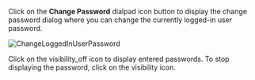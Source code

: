---
---

Click on the **Change Password** <span class="material-icons">dialpad</span> icon button to display the change password dialog where you can change the currently logged-in user password.

![ChangeLoggedInUserPassword](/images/SCALE/23.10/ChangeLoggedInUserPassword.png "Change Logged In User Password")

Click on the <span class="material-icons">visibility_off</span> icon to display entered passwords. 
To stop displaying the password, click on the <span class="material-icons">visibility</span> icon.
